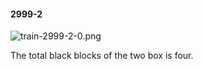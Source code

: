 #### 2999-2
![train-2999-2-0.png](https://github.com/lil-lab/nlvr/raw/master/nlvr/train/images/13/train-2999-2-0.png "train-2999-2-0.png")

The total black blocks of the two box is four.